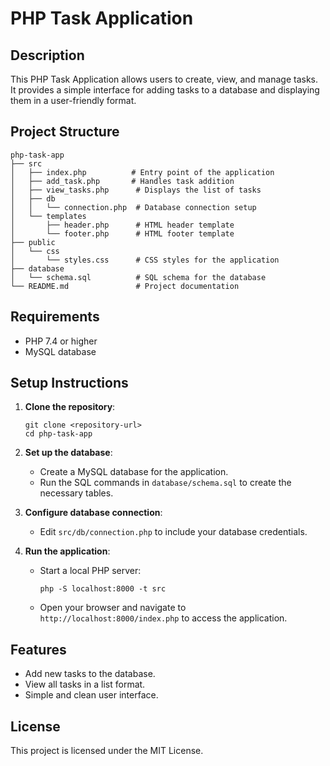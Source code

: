 # PHP Task Application

## Description
This PHP Task Application allows users to create, view, and manage tasks. It provides a simple interface for adding tasks to a database and displaying them in a user-friendly format.

## Project Structure
```
php-task-app
├── src
│   ├── index.php          # Entry point of the application
│   ├── add_task.php       # Handles task addition
│   ├── view_tasks.php      # Displays the list of tasks
│   ├── db
│   │   └── connection.php  # Database connection setup
│   └── templates
│       ├── header.php      # HTML header template
│       └── footer.php      # HTML footer template
├── public
│   └── css
│       └── styles.css      # CSS styles for the application
├── database
│   └── schema.sql          # SQL schema for the database
└── README.md               # Project documentation
```

## Requirements
- PHP 7.4 or higher
- MySQL database

## Setup Instructions
1. **Clone the repository**:
   ```
   git clone <repository-url>
   cd php-task-app
   ```

2. **Set up the database**:
   - Create a MySQL database for the application.
   - Run the SQL commands in `database/schema.sql` to create the necessary tables.

3. **Configure database connection**:
   - Edit `src/db/connection.php` to include your database credentials.

4. **Run the application**:
   - Start a local PHP server:
     ```
     php -S localhost:8000 -t src
     ```
   - Open your browser and navigate to `http://localhost:8000/index.php` to access the application.

## Features
- Add new tasks to the database.
- View all tasks in a list format.
- Simple and clean user interface.

## License
This project is licensed under the MIT License.